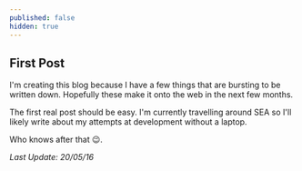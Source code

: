 ```yaml
---
published: false
hidden: true
---
```

## First Post

I'm creating this blog because I have a few things that are bursting to be written down. Hopefully these make it onto the web in the next few months.

The first real post should be easy. I'm currently travelling around SEA so I'll likely write about my attempts at development without a laptop. 

Who knows after that 😉.

*Last Update: 20/05/16*
